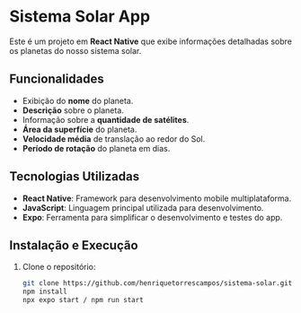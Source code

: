 # Sistema Solar App

Este é um projeto em **React Native** que exibe informações detalhadas sobre os planetas do nosso sistema solar.

## Funcionalidades

- Exibição do **nome** do planeta.
- **Descrição** sobre o planeta.
- Informação sobre a **quantidade de satélites**.
- **Área da superfície** do planeta.
- **Velocidade média** de translação ao redor do Sol.
- **Período de rotação** do planeta em dias.

## Tecnologias Utilizadas

- **React Native**: Framework para desenvolvimento mobile multiplataforma.
- **JavaScript**: Linguagem principal utilizada para desenvolvimento.
- **Expo**: Ferramenta para simplificar o desenvolvimento e testes do app.

## Instalação e Execução

1. Clone o repositório:

   ```bash
   git clone https://github.com/henriquetorrescampos/sistema-solar.git
   npm install
   npx expo start / npm run start
   ```

